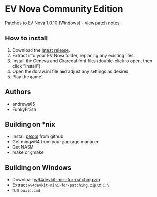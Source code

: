 EV Nova Community Edition
==================

Patches to EV Nova 1.0.10 (Windows) - [view patch notes](/release/EV%20Nova%20CE%20Read%20Me.txt)

How to install
--------------
1. Download the [latest release](https://github.com/andrews05/EV-Nova-CE/releases/latest/download/EV_Nova_CE_Upgrade.zip).
2. Extract into your EV Nova folder, replacing any existing files.
3. Install the Geneva and Charcoal font files (double-click to open, then click "Install").
4. Open the ddraw.ini file and adjust any settings as desired.
5. Play the game!

Authors
-------
 - andrews05
 - FunkyFr3sh

Building on *nix
-----------------
 - Install [petool](https://github.com/FunkyFr3sh/petool) from github
 - Get mingw64 from your package manager
 - Get NASM
 - make or gmake

Building on Windows
-------------------
 - Download [w64devkit-mini-for-patching.zip](https://github.com/FunkyFr3sh/petool/releases/latest/download/w64devkit-mini-for-patching.zip)
 - Extract `w64devkit-mini-for-patching.zip` to `C:\`
 - run `build.cmd`
